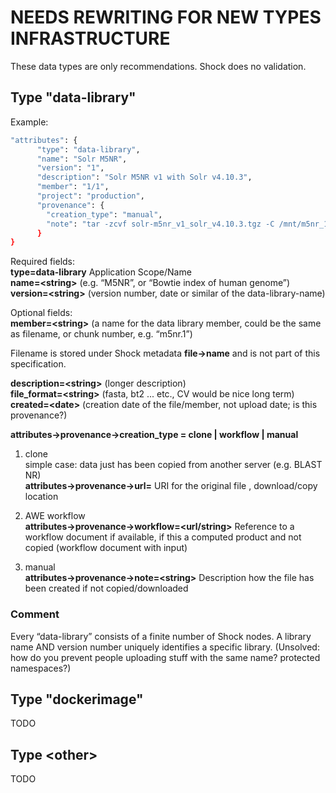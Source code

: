 # NEEDS REWRITING FOR NEW TYPES INFRASTRUCTURE



These data types are only recommendations. Shock does no validation.

## Type "data-library"
Example:
```bash
"attributes": {
      "type": "data-library",
      "name": "Solr M5NR",
      "version": "1",
      "description": "Solr M5NR v1 with Solr v4.10.3",
      "member": "1/1",
      "project": "production",
      "provenance": {
        "creation_type": "manual",
        "note": "tar -zcvf solr-m5nr_v1_solr_v4.10.3.tgz -C /mnt/m5nr_1/data/index/ ."
      }   
}
```


Required fields:<br>
**type=data-library** Application Scope/Name<br>
**name=\<string>** (e.g. “M5NR”, or “Bowtie index of human genome”)<br>
**version=\<string>** (version number, date or similar of the data-library-name)<br>

Optional fields:<br>
**member=\<string>** (a name for the data library member, could be the same as filename, or chunk number, e.g. “m5nr.1”)<br>

Filename is stored under Shock metadata **file->name** and is not part of this specification.<br>


**description=\<string>** (longer description)<br>
**file_format=\<string>** (fasta, bt2 ... etc., CV would be nice long term)<br>
**created=\<date>** (creation date of the file/member, not upload date; is this provenance?)<br>

**attributes->provenance->creation_type = clone | workflow | manual**<br>

1) clone<br>
simple case: data just has been copied from another server (e.g. BLAST NR)<br>
**attributes->provenance->url=<url>** URI for the original file , download/copy location<br>

2) AWE workflow<br>
**attributes->provenance->workflow=\<url/string>** Reference to a workflow document if available, if this a computed product and not copied (workflow document with input)<br>

3) manual<br>
**attributes->provenance->note=\<string>** Description how the file has been created if not copied/downloaded<br>

### Comment
Every “data-library” consists of a finite number of Shock nodes. A library name AND version number uniquely identifies a specific library. (Unsolved: how do you prevent people uploading stuff with the same name? protected namespaces?)

## Type "dockerimage"
TODO

## Type \<other>
TODO